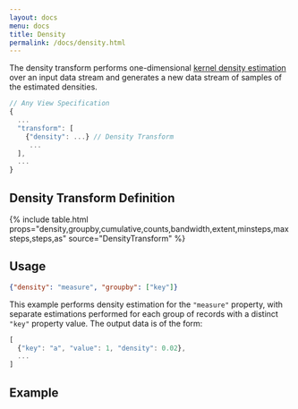 ```yaml
---
layout: docs
menu: docs
title: Density
permalink: /docs/density.html
---
```


The density transform performs one-dimensional [kernel density estimation](https://en.wikipedia.org/wiki/Kernel_density_estimation) over an input data stream and generates a new data stream of samples of the estimated densities.

```js
// Any View Specification
{
  ...
  "transform": [
    {"density": ...} // Density Transform
     ...
  ],
  ...
}
```

## Density Transform Definition

{% include table.html props="density,groupby,cumulative,counts,bandwidth,extent,minsteps,maxsteps,steps,as" source="DensityTransform" %}

## Usage

```json
{"density": "measure", "groupby": ["key"]}
```

This example performs density estimation for the `"measure"` property, with separate estimations performed for each group of records with a distinct `"key"` property value. The output data is of the form:

```js
[
  {"key": "a", "value": 1, "density": 0.02},
  ...
]
```

## Example

<div class="vl-example" data-name="area_density"></div>

